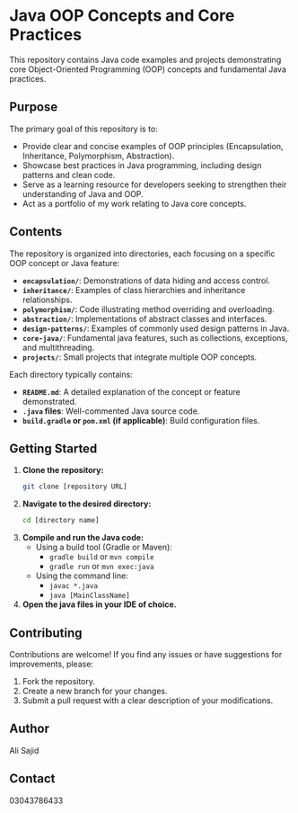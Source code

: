 # Java OOP Concepts and Core Practices

This repository contains Java code examples and projects demonstrating core Object-Oriented Programming (OOP) concepts and fundamental Java practices.

## Purpose

The primary goal of this repository is to:

* Provide clear and concise examples of OOP principles (Encapsulation, Inheritance, Polymorphism, Abstraction).
* Showcase best practices in Java programming, including design patterns and clean code.
* Serve as a learning resource for developers seeking to strengthen their understanding of Java and OOP.
* Act as a portfolio of my work relating to Java core concepts.

## Contents

The repository is organized into directories, each focusing on a specific OOP concept or Java feature:

* **`encapsulation/`**: Demonstrations of data hiding and access control.
* **`inheritance/`**: Examples of class hierarchies and inheritance relationships.
* **`polymorphism/`**: Code illustrating method overriding and overloading.
* **`abstraction/`**: Implementations of abstract classes and interfaces.
* **`design-patterns/`**: Examples of commonly used design patterns in Java.
* **`core-java/`**: Fundamental java features, such as collections, exceptions, and multithreading.
* **`projects/`**: Small projects that integrate multiple OOP concepts.

Each directory typically contains:

* **`README.md`**: A detailed explanation of the concept or feature demonstrated.
* **`.java` files**: Well-commented Java source code.
* **`build.gradle` or `pom.xml` (if applicable)**: Build configuration files.

## Getting Started

1.  **Clone the repository:**
    ```bash
    git clone [repository URL]
    ```
2.  **Navigate to the desired directory:**
    ```bash
    cd [directory name]
    ```
3.  **Compile and run the Java code:**
    * Using a build tool (Gradle or Maven):
        * `gradle build` or `mvn compile`
        * `gradle run` or `mvn exec:java`
    * Using the command line:
        * `javac *.java`
        * `java [MainClassName]`
4.  **Open the java files in your IDE of choice.**

## Contributing

Contributions are welcome! If you find any issues or have suggestions for improvements, please:

1.  Fork the repository.
2.  Create a new branch for your changes.
3.  Submit a pull request with a clear description of your modifications.


## Author

Ali Sajid









## Contact

03043786433

